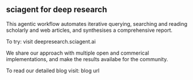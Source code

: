 ## sciagent for deep research
This agentic workflow automates iterative querying, searching and reading scholarly and web articles, and synthesises a comprehensive report. 

To try: visit deepresearch.sciagent.ai

We share our approach with multiple open and commerical implementations, and make the results availabe for the community. 

To read our detailed blog visit: blog url
